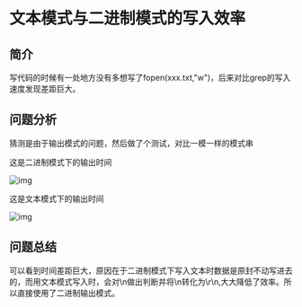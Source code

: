# 文本模式与二进制模式的写入效率

## 简介

写代码的时候有一处地方没有多想写了fopen(xxx.txt,"w")，后来对比grep的写入速度发现差距巨大。

## 问题分析

猜测是由于输出模式的问题，然后做了个测试，对比一模一样的模式串

这是二进制模式下的输出时间

![img](file:///C:\Users\admin\AppData\Local\Temp\ksohtml\wps_clip_image-12494.png)

这是文本模式下的输出时间

![img](file:///C:\Users\admin\AppData\Local\Temp\ksohtml\wps_clip_image-9587.png)

## 问题总结

可以看到时间差距巨大，原因在于二进制模式下写入文本时数据是原封不动写进去的，而用文本模式写入时，会对\n做出判断并将\n转化为\r\n,大大降低了效率。所以直接使用了二进制输出模式。